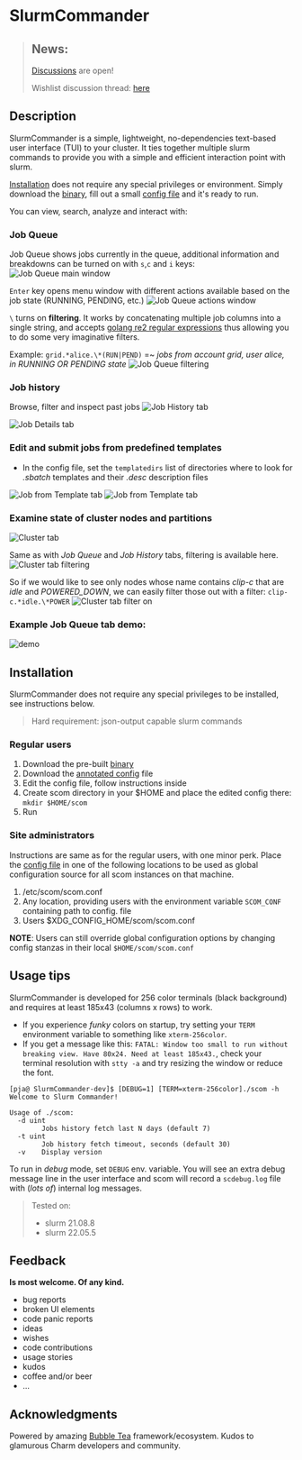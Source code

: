 
# SlurmCommander

> ## News:
>
> [Discussions](https://github.com/CLIP-HPC/SlurmCommander/discussions) are open!
>
> Wishlist discussion thread: [here](https://github.com/CLIP-HPC/SlurmCommander/discussions/20)

## Description

SlurmCommander is a simple, lightweight, no-dependencies text-based user interface (TUI) to your cluster.
It ties together multiple slurm commands to provide you with a simple and efficient interaction point with slurm.

[Installation](#installation) does not require any special privileges or environment. Simply download the [binary](https://github.com/CLIP-HPC/SlurmCommander/releases/latest), fill out a small [config file](./cmd/scom/scom.conf) and it's ready to run.

You can view, search, analyze and interact with:

### Job Queue 

Job Queue shows jobs currently in the queue, additional information and breakdowns can be turned on with `s`,`c` and `i` keys:
![Job Queue main window](./images/jq.png)

`Enter` key opens menu window with different actions available based on the job state (RUNNING, PENDING, etc.)
![Job Queue actions window](./images/jq_actions.png)

`\` turns on __filtering__. It works by concatenating multiple job columns into a single string, and accepts [golang re2 regular expressions](https://github.com/google/re2/wiki/Syntax) thus allowing you to do some very imaginative filters.

Example: `grid.*alice.\*(RUN|PEND)` =~ _jobs from account grid, user alice, in RUNNING OR PENDING state_
![Job Queue filtering](./images/jq_filter.png)

### Job history 

Browse, filter and inspect past jobs
![Job History tab](./images/jh.png)

![Job Details tab](./images/jd.png)

### Edit and submit jobs from predefined templates

* In the config file, set the `templatedirs` list of directories where to look for _.sbatch_ templates and their _.desc_ description files

![Job from Template tab](./images/jft.png)
![Job from Template tab](./images/jft_edit.png)

### Examine state of cluster nodes and partitions

![Cluster tab](./images/ct.png)

Same as with _Job Queue_ and _Job History_ tabs, filtering is available here.
![Cluster tab filtering](./images/ct_filter.png)

So if we would like to see only nodes whose name contains _clip-c_ that are _idle_ and _POWERED\_DOWN_, we can easily filter those out with a filter: `clip-c.*idle.\*POWER`
![Cluster tab filter on](./images/ct_filter_on.png)


### Example Job Queue tab demo:
![demo](./images/jobqueue.gif)

## Installation

SlurmCommander does not require any special privileges to be installed, see instructions below.

> Hard requirement: json-output capable slurm commands

### Regular users

1. Download the pre-built [binary](https://github.com/CLIP-HPC/SlurmCommander/releases/latest)
2. Download the [annotated config](./cmd/scom/scom.conf) file
3. Edit the config file, follow instructions inside
4. Create scom directory in your $HOME and place the edited config there: `mkdir $HOME/scom`
5. Run

### Site administrators

Instructions are same as for the regular users, with one minor perk. 
Place the [config file](./cmd/scom/scom.conf) in one of the following locations to be used as global configuration source for all scom instances on that machine.

1. /etc/scom/scom.conf
2. Any location, providing users with the environment variable `SCOM_CONF` containing path to config. file
3. Users $XDG_CONFIG_HOME/scom/scom.conf


__NOTE__: Users can still override global configuration options by changing config stanzas in their local `$HOME/scom/scom.conf`

## Usage tips

SlurmCommander is developed for 256 color terminals (black background) and requires at least 185x43 (columns x rows) to work.

* If you experience _funky_ colors on startup, try setting your `TERM` environment variable to something like `xterm-256color`.
* If you get a message like this:
`FATAL: Window too small to run without breaking view. Have 80x24. Need at least 185x43.`, check your terminal resolution with `stty -a` and try resizing the window or reduce the font.


```
[pja@ SlurmCommander-dev]$ [DEBUG=1] [TERM=xterm-256color]./scom -h
Welcome to Slurm Commander!

Usage of ./scom:
  -d uint
        Jobs history fetch last N days (default 7)
  -t uint
        Job history fetch timeout, seconds (default 30)
  -v    Display version

```

To run in _debug_ mode, set `DEBUG` env. variable. You will see an extra debug message line in the user interface and scom will record a `scdebug.log` file with (_lots of_) internal log messages.

> Tested on: 
> * slurm 21.08.8
> * slurm 22.05.5

## Feedback

__Is most welcome. Of any kind.__

* bug reports
* broken UI elements
* code panic reports
* ideas
* wishes
* code contributions
* usage stories
* kudos
* coffee and/or beer
* ...

## Acknowledgments

Powered by amazing [Bubble Tea](https://github.com/charmbracelet/bubbletea) framework/ecosystem. Kudos to glamurous Charm developers and community.

